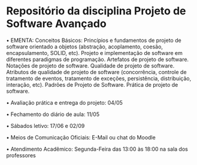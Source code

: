 # Repositório da disciplina Projeto de Software Avançado

• EMENTA: Conceitos Básicos: Princípios e fundamentos de projeto de software orientado a objetos (abstração, acoplamento, coesão, encapsulamento, SOLID, etc). Projeto e implementação de software em diferentes paradigmas de programação. Artefatos de projeto de software. Notações de projeto de software. Qualidade de projeto de software. Atributos de qualidade de projeto de software (concorrência, controle de tratamento de eventos, tratamento de exceções, persistência, distribuição, interação, etc). Padrões de Projeto de Software. Prática de projeto de software.

• Avaliação prática e entrega do projeto: 04/05

• Fechamento do diário de aula: 11/05

• Sábados letivo: 17/06 e 02/09

• Meios de Comunicação Oficiais: E-Mail ou chat do Moodle

• Atendimento Acadêmico: Segunda-Feira das 13:00 às 18:00 na sala dos professores
